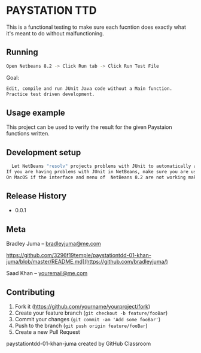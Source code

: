 
# PAYSTATION TTD
> 


This is a functional testing to make sure each fucntion does exactly what it's meant to do without malfunctioning.

## Running
```sh
Open Netbeans 8.2 -> Click Run tab -> Click Run Test File
```
Goal:
```sh
Edit, compile and run JUnit Java code without a Main function.
Practice test driven development.

```
## Usage example

This project can be used to verify the result for the given Paystaion functions written.

## Development setup


```sh
  Let NetBeans "resolv" projects problems with JUnit to automatically add hamcrest binary to the project.
If you are having problems with JUnit in NetBeans, make sure you are using NetBeans 8.2 and not NetBeans 8.0.2. 
On MacOS if the interface and menu of  NetBeans 8.2 are not working make sure you are not using a version of Java more recent than: https://www.oracle.com/technetwork/java/javase/downloads/jdk8-downloads-2133151.html
```

## Release History

* 0.0.1


## Meta

Bradley Juma –  bradleyjuma@me.com

https://github.com/3296f19temple/paystationtdd-01-khan-juma/blob/master/README.md](https://github.com/bradleyjuma/)

Saad Khan –  youremail@me.com


## Contributing

1. Fork it (<https://github.com/yourname/yourproject/fork>)
2. Create your feature branch (`git checkout -b feature/fooBar`)
3. Commit your changes (`git commit -am 'Add some fooBar'`)
4. Push to the branch (`git push origin feature/fooBar`)
5. Create a new Pull Request


paystationtdd-01-khan-juma created by GitHub Classroom

